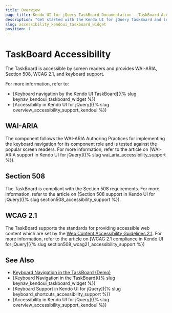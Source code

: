 ```yaml
---
title: Overview
page_title: Kendo UI for jQuery TaskBoard Documentation - TaskBoard Accessibility
description: "Get started with the Kendo UI for jQuery TaskBoard and learn about its accessibility support for WAI-ARIA, Section 508, and WCAG 2.1."
slug: accessibility_kendoui_taskboard_widget
position: 1
---
```


# TaskBoard Accessibility

The TaskBoard is accessible by screen readers and provides WAI-ARIA, Section 508, WCAG 2.1, and keyboard support.

For more information, refer to:
* [Keyboard navigation by the Kendo UI TaskBoard]({% slug keynav_kendoui_taskboard_widget %})
* [Accessibility in Kendo UI for jQuery]({% slug overview_accessibility_support_kendoui %})

## WAI-ARIA

The component follows the WAI-ARIA Authoring Practices for implementing the keyboard navigation for its component role and is tested against the popular screen readers. For more information, refer to the article on [WAI-ARIA support in Kendo UI for jQuery]({% slug wai_aria_accessibility_support %}).

## Section 508

The TaskBoard is compliant with the Section 508 requirements. For more information, refer to the article on [Section 508 support in Kendo UI for jQuery]({% slug section508_accessibility_support %}).

## WCAG 2.1

The TaskBoard supports the standards for providing accessible web content which are set by the [Web Content Accessibility Guidelines 2.1](https://www.w3.org/TR/WCAG/). For more information, refer to the article on [WCAG 2.1 compliance in Kendo UI for jQuery]({% slug section508_wcag21_accessibility_support %})

## See Also

* [Keyboard Navigation in the TaskBoard (Demo)](https://demos.telerik.com/kendo-ui/taskboard/keyboard-navigation)
* [Keyboard Navigation in the TaskBoard]({% slug keynav_kendoui_taskboard_widget %})
* [Keyboard Support in Kendo UI for jQuery]({% slug keyboard_shortcuts_accessibility_support %})
* [Accessibility in Kendo UI for jQuery]({% slug overview_accessibility_support_kendoui %})
